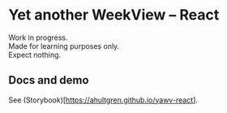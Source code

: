 # Yet another WeekView – React

Work in progress.  
Made for learning purposes only.  
Expect nothing.

## Docs and demo

See (Storybook)[https://ahultgren.github.io/yawv-react].
